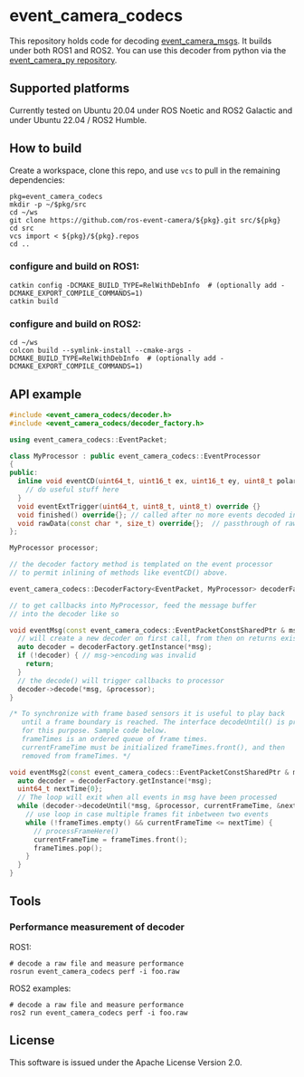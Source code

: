 # event_camera_codecs

This repository holds code for decoding
[event_camera_msgs](https://github.com/ros-event-camera/event_camera_msgs). It
builds under both ROS1 and ROS2.
You can use this decoder from python via the
[event_camera_py repository](https://github.com/ros-event-camera/event_camera_py).


## Supported platforms

Currently tested on Ubuntu 20.04 under ROS Noetic and ROS2 Galactic
and under Ubuntu 22.04 / ROS2 Humble.


## How to build
Create a workspace, clone this repo, and use ``vcs``
to pull in the remaining dependencies:

```
pkg=event_camera_codecs
mkdir -p ~/$pkg/src
cd ~/ws
git clone https://github.com/ros-event-camera/${pkg}.git src/${pkg}
cd src
vcs import < ${pkg}/${pkg}.repos
cd ..
```

### configure and build on ROS1:

```
catkin config -DCMAKE_BUILD_TYPE=RelWithDebInfo  # (optionally add -DCMAKE_EXPORT_COMPILE_COMMANDS=1)
catkin build
```

### configure and build on ROS2:

```
cd ~/ws
colcon build --symlink-install --cmake-args -DCMAKE_BUILD_TYPE=RelWithDebInfo  # (optionally add -DCMAKE_EXPORT_COMPILE_COMMANDS=1)
```

## API example

```cpp
#include <event_camera_codecs/decoder.h>
#include <event_camera_codecs/decoder_factory.h>

using event_camera_codecs::EventPacket;

class MyProcessor : public event_camera_codecs::EventProcessor
{
public:
  inline void eventCD(uint64_t, uint16_t ex, uint16_t ey, uint8_t polarity) override {
    // do useful stuff here
  }
  void eventExtTrigger(uint64_t, uint8_t, uint8_t) override {}
  void finished() override{}; // called after no more events decoded in this packet
  void rawData(const char *, size_t) override{};  // passthrough of raw data
};

MyProcessor processor;

// the decoder factory method is templated on the event processor
// to permit inlining of methods like eventCD() above.

event_camera_codecs::DecoderFactory<EventPacket, MyProcessor> decoderFactory;

// to get callbacks into MyProcessor, feed the message buffer
// into the decoder like so

void eventMsg(const event_camera_codecs::EventPacketConstSharedPtr & msg) {
  // will create a new decoder on first call, from then on returns existing one
  auto decoder = decoderFactory.getInstance(*msg);
  if (!decoder) { // msg->encoding was invalid
    return;
  }
  // the decode() will trigger callbacks to processor
  decoder->decode(*msg, &processor);
}

/* To synchronize with frame based sensors it is useful to play back
   until a frame boundary is reached. The interface decodeUntil() is provided
   for this purpose. Sample code below.
   frameTimes is an ordered queue of frame times.
   currentFrameTime must be initialized frameTimes.front(), and then
   removed from frameTimes. */

void eventMsg2(const event_camera_codecs::EventPacketConstSharedPtr & msg) {
  auto decoder = decoderFactory.getInstance(*msg);
  uint64_t nextTime{0};
  // The loop will exit when all events in msg have been processed
  while (decoder->decodeUntil(*msg, &processor, currentFrameTime, &nextTime)) {
    // use loop in case multiple frames fit inbetween two events
    while (!frameTimes.empty() && currentFrameTime <= nextTime) {
      // processFrameHere()
      currentFrameTime = frameTimes.front();
      frameTimes.pop();
    }
  }
}
```

## Tools

### Performance measurement of decoder

ROS1:
```
# decode a raw file and measure performance
rosrun event_camera_codecs perf -i foo.raw
```

ROS2 examples:
```
# decode a raw file and measure performance
ros2 run event_camera_codecs perf -i foo.raw
```

## License

This software is issued under the Apache License Version 2.0.
